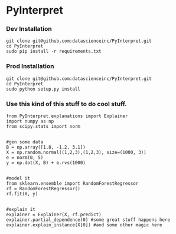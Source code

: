 # PyInterpret

### Dev Installation
```
git clone git@github.com:datascienceinc/PyInterpret.git
cd PyInterpret
sudo pip install -r requirements.txt
```

### Prod Installation
```
git clone git@github.com:datascienceinc/PyInterpret.git
cd PyInterpret
sudo python setup.py install
```


### Use this kind of this stuff to do cool stuff.

```
from PyInterpret.explanations import Explainer
import numpy as np
from scipy.stats import norm


#gen some data
B = np.array([1.8, -1.2, 3.1])
X = np.random.normal((1,2,3),(1,2,3), size=(1000, 3))
e = norm(0, 5)
y = np.dot(X, B) + e.rvs(1000)


#model it
from sklearn.ensemble import RandomForestRegressor
rf = RandomForestRegressor()
rf.fit(X, y)


#explain it
explainer = Explainer(X, rf.predict)
explainer.partial_dependence(0) #some great stuff happens here
explainer.explain_instance(X[0]) #and some other magic here

```

